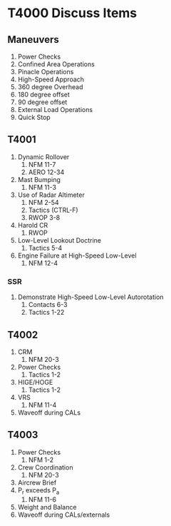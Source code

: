 # T4000 Discuss Items

## Maneuvers

1. Power Checks
1. Confined Area Operations
1. Pinacle Operations
1. High-Speed Approach
1. 360 degree Overhead
1. 180 degree offset
1. 90 degree offset
1. External Load Operations
1. Quick Stop

## T4001

1. Dynamic Rollover
    1. NFM 11-7
    1. AERO 12-34
1. Mast Bumping
    1. NFM 11-3
1. Use of Radar Altimeter
    1. NFM 2-54
    1. Tactics (CTRL-F)
    1. RWOP 3-8
1. Harold CR
    1. RWOP
1. Low-Level Lookout Doctrine
    1. Tactics 5-4
1. Engine Failure at High-Speed Low-Level
    1. NFM 12-4

### SSR

1. Demonstrate High-Speed Low-Level Autorotation
    1. Contacts 6-3
    1. Tactics 1-22

## T4002

1. CRM
    1. NFM 20-3
1. Power Checks
    1. Tactics 1-2
1. HIGE/HOGE
    1. Tactics 1-2
1. VRS
    1. NFM 11-4
1. Waveoff during CALs

## T4003

1. Power Checks
    1. NFM 1-2
1. Crew Coordination
    1. NFM 20-3
1. Aircrew Brief
1. P<sub>r</sub> exceeds P<sub>a</sub>
    1. NFM 11-6
1. Weight and Balance
1. Waveoff during CALs/externals
